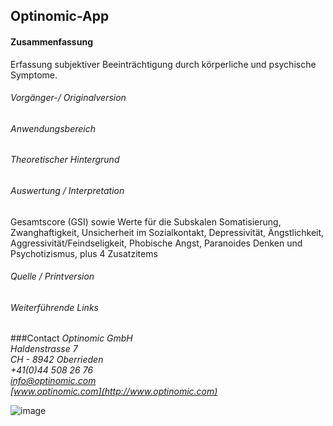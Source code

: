 
## Optinomic-App 


#### Zusammenfassung
Erfassung subjektiver Beeinträchtigung durch körperliche und psychische Symptome.

###### Vorgänger-/ Originalversion

###### Anwendungsbereich

###### Theoretischer Hintergrund


###### Auswertung / Interpretation
Gesamtscore (GSI) sowie Werte für die Subskalen Somatisierung, Zwanghaftigkeit, Unsicherheit im Sozialkontakt, Depressivität, Ängstlichkeit, Aggressivität/Feindseligkeit, Phobische Angst, Paranoides Denken und Psychotizismus, plus 4 Zusatzitems

###### Quelle / Printversion


###### Weiterführende Links

###Contact
*Optinomic GmbH*   
*Haldenstrasse 7*     
*CH - 8942 Oberrieden*     
*+41(0)44 508 26 76*    
*info@optinomic.com*   
*[www.optinomic.com](http://www.optinomic.com)*    


![image](http://www.ottiger.org/optinomic_logo/optinomic_logo_small.png)    

